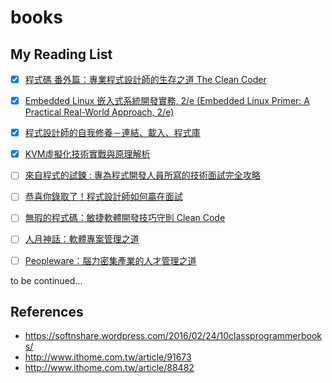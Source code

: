 # books

## My Reading List

* [x] [程式碼 番外篇：專業程式設計師的生存之道 The Clean Coder](http://www.books.com.tw/products/0010598217)
 
* [x] [Embedded Linux 嵌入式系統開發實務, 2/e (Embedded Linux Primer: A Practical Real-World Approach, 2/e)](https://www.tenlong.com.tw/products/9789574429646)

* [x] [程式設計師的自我修養－連結、載入、程式庫](https://www.tenlong.com.tw/products/9789861818283)

* [x] [KVM虛擬化技術實戰與原理解析](http://yongluo2013.github.io/comments-for-kvm-book/)

* [ ] [來自程式的試鍊 : 專為程式開發人員所寫的技術面試完全攻略](http://www.books.com.tw/products/0010552926)

* [ ] [恭喜你錄取了！程式設計師如何贏在面試](https://www.kingstone.com.tw/book/book_page.asp?kmcode=2014713206565)

* [ ] [無瑕的程式碼：敏捷軟體開發技巧守則 Clean Code](http://www.books.com.tw/products/0010579897)

* [ ] [人月神話：軟體專案管理之道](http://www.books.com.tw/products/0010254508)

* [ ] [Peopleware：腦力密集產業的人才管理之道](https://www.tenlong.com.tw/products/9789866031632)


to be continued...

## References

* https://softnshare.wordpress.com/2016/02/24/10classprogrammerbooks/
* http://www.ithome.com.tw/article/91673
* http://www.ithome.com.tw/article/88482
